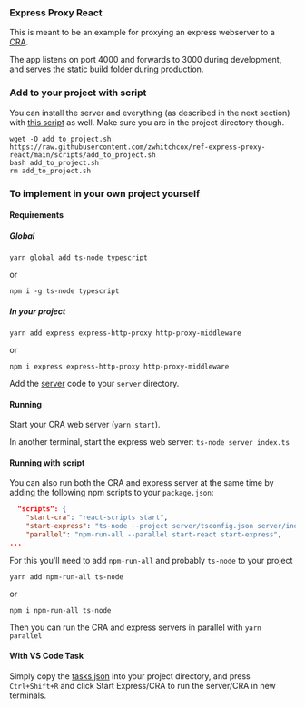 ### Express Proxy React

This is meant to be an example for proxying an express webserver to a [CRA](https://reactjs.org/docs/create-a-new-react-app.html).

The app listens on port 4000 and forwards to 3000 during development, and serves the static build folder during production.

###  Add to your project with script

You can install the server and everything (as described in the next section) with [this script](scripts/add_to_project.sh) as well. Make sure you are in the project directory though.

```
wget -O add_to_project.sh https://raw.githubusercontent.com/zwhitchcox/ref-express-proxy-react/main/scripts/add_to_project.sh
bash add_to_project.sh
rm add_to_project.sh

```

### To implement in your own project yourself

#### Requirements

##### Global

```
yarn global add ts-node typescript
```
or
```
npm i -g ts-node typescript
```

##### In your project

```
yarn add express express-http-proxy http-proxy-middleware
```
or
```
npm i express express-http-proxy http-proxy-middleware
```

Add the [server](/server) code to your `server` directory.



#### Running

Start your CRA web server (`yarn start`).

In another terminal, start the express web server: `ts-node server index.ts`


#### Running with script

You can also run both the CRA and express server at the same time by adding the following npm scripts to your `package.json`:

```json
  "scripts": {
    "start-cra": "react-scripts start",
    "start-express": "ts-node --project server/tsconfig.json server/index.ts",
    "parallel": "npm-run-all --parallel start-react start-express",
...
```

For this you'll need to add `npm-run-all` and probably `ts-node` to your project

```
yarn add npm-run-all ts-node
```
or
```
npm i npm-run-all ts-node
```

Then you can run the CRA and express servers in parallel with `yarn parallel`

#### With VS Code Task

Simply copy the [tasks.json](.vscode/tasks.json) into your project directory, and press `Ctrl+Shift+R` and click Start Express/CRA to run the server/CRA in new terminals.

